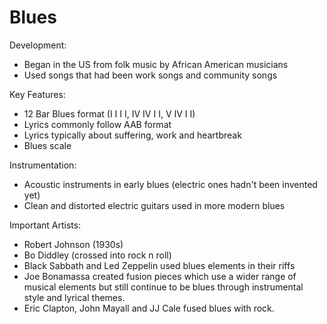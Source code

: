 # Blues

Development:
-   Began in the US from folk music by African American musicians
-   Used songs that had been work songs and community songs

Key Features:
-   12 Bar Blues format (I I I I, IV IV I I, V IV I I)
-   Lyrics commonly follow AAB format
-   Lyrics typically about suffering, work and heartbreak
-   Blues scale

Instrumentation:
-   Acoustic instruments in early blues (electric ones hadn't been invented yet)
-   Clean and distorted electric guitars used in more modern blues

Important Artists:
-   Robert Johnson (1930s)
-   Bo Diddley (crossed into rock n roll)
-   Black Sabbath and Led Zeppelin used blues elements in their riffs
-   Joe Bonamassa created fusion pieces which use a wider range of musical elements but still continue to be blues through instrumental style and lyrical themes.
-   Eric Clapton, John Mayall and JJ Cale fused blues with rock.